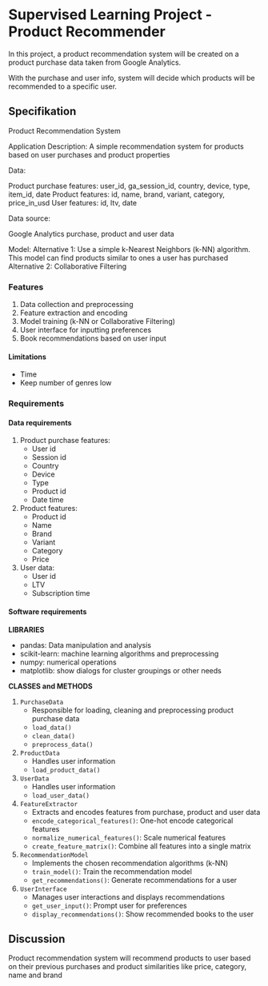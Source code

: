 # Supervised Learning Project - Product Recommender

In this project, a product recommendation system will be created on a product purchase data taken from Google Analytics.

With the purchase and user info, system will decide which products will be recommended to a specific user.

## Specifikation

Product Recommendation System

Application Description:
A simple recommendation system for products based on user purchases and product properties

Data:

Product purchase features: user_id, ga_session_id, country, device, type, item_id, date
Product features: id, name, brand, variant, category, price_in_usd
User features: id, ltv, date

Data source:

Google Analytics purchase, product and user data

Model:
Alternative 1: Use a simple k-Nearest Neighbors (k-NN) algorithm. This model can find products similar to ones a user has purchased
Alternative 2: Collaborative Filtering

### Features

1. Data collection and preprocessing
2. Feature extraction and encoding
3. Model training (k-NN or Collaborative Filtering)
4. User interface for inputting preferences
5. Book recommendations based on user input

#### Limitations
* Time
* Keep number of genres low

### Requirements

#### Data requirements

1. Product purchase features:
    * User id
    * Session id
    * Country
    * Device
    * Type
    * Product id
    * Date time
2. Product features:
    * Product id
    * Name
    * Brand
    * Variant
    * Category
    * Price
3. User data:
    * User id
    * LTV
    * Subscription time

#### Software requirements

**LIBRARIES**

* pandas: Data manipulation and analysis
* scikit-learn: machine learning algorithms and preprocessing
* numpy: numerical operations
* matplotlib: show dialogs for cluster groupings or other needs

**CLASSES and METHODS**

1. `PurchaseData`
    * Responsible for loading, cleaning and preprocessing product purchase data
    * `load_data()`
    * `clean_data()`
    * `preprocess_data()`
2. `ProductData`
    * Handles user information
    * `load_product_data()`
3. `UserData`
    * Handles user information
    * `load_user_data()`
4. `FeatureExtractor`
    * Extracts and encodes features from purchase, product and user data
    * `encode_categorical_features()`: One-hot encode categorical features
    * `normalize_numerical_features()`: Scale numerical features
    * `create_feature_matrix()`: Combine all features into a single matrix
5. `RecommendationModel`
    * Implements the chosen recommendation algorithms (k-NN)
    * `train_model()`: Train the recommendation model
    * `get_recommendations()`: Generate recommendations for a user
6. `UserInterface`
    * Manages user interactions and displays recommendations
    * `get_user_input()`: Prompt user for preferences
    * `display_recommendations()`: Show recommended books to the user

## Discussion

Product recommendation system will recommend products to user based on their previous purchases and product similarities like price, category, name and brand
